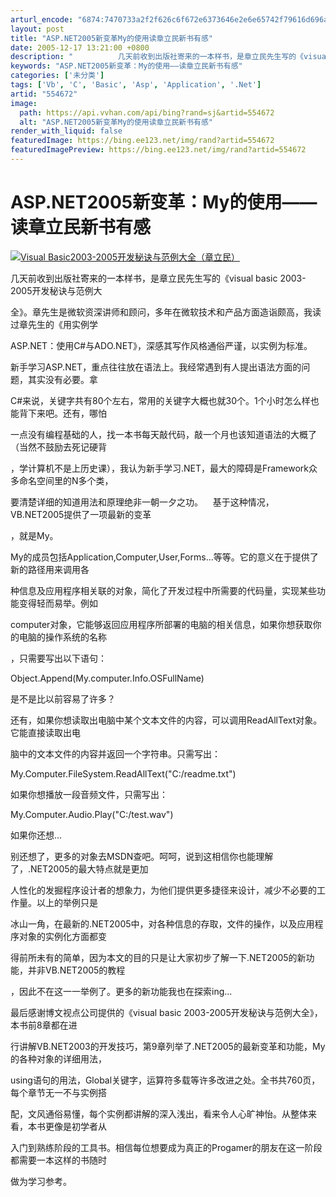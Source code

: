 ```yaml
---
arturl_encode: "6874:7470733a2f2f626c6f672e6373646e2e6e65742f79616d696a:69612f61727469636c652f64657461696c732f353534363732"
layout: post
title: "ASP.NET2005新变革My的使用读章立民新书有感"
date: 2005-12-17 13:21:00 +0800
description: "          几天前收到出版社寄来的一本样书，是章立民先生写的《visual basic 20"
keywords: "ASP.NET2005新变革：My的使用——读章立民新书有感"
categories: ['未分类']
tags: ['Vb', 'C', 'Basic', 'Asp', 'Application', '.Net']
artid: "554672"
image:
  path: https://api.vvhan.com/api/bing?rand=sj&artid=554672
  alt: "ASP.NET2005新变革My的使用读章立民新书有感"
render_with_liquid: false
featuredImage: https://bing.ee123.net/img/rand?artid=554672
featuredImagePreview: https://bing.ee123.net/img/rand?artid=554672
---
```


# ASP.NET2005新变革：My的使用——读章立民新书有感

[![Visual Basic2003-2005开发秘诀与范例大全（章立民）](http://www.dearbook.com.cn/book/BookImage/42/lastTS0078361__.jpg)](http://www.dearbook.com.cn/book/viewbook.aspx?pno=TS0078361&source=8)

几天前收到出版社寄来的一本样书，是章立民先生写的《visual basic 2003-2005开发秘诀与范例大

全》。章先生是微软资深讲师和顾问，多年在微软技术和产品方面造诣颇高，我读过章先生的《用实例学

ASP.NET：使用C#与ADO.NET》，深感其写作风格通俗严谨，以实例为标准。
  

新手学习ASP.NET，重点往往放在语法上。我经常遇到有人提出语法方面的问题，其实没有必要。拿

C#来说，关键字共有80个左右，常用的关键字大概也就30个。1个小时怎么样也能背下来吧。还有，哪怕

一点没有编程基础的人，找一本书每天敲代码，敲一个月也该知道语法的大概了（当然不鼓励去死记硬背

，学计算机不是上历史课），我认为新手学习.NET，最大的障碍是Framework众多命名空间里的N多个类，

要清楚详细的知道用法和原理绝非一朝一夕之功。    基于这种情况，VB.NET2005提供了一项最新的变革

，就是My。
  

My的成员包括Application,Computer,User,Forms...等等。它的意义在于提供了新的路径用来调用各

种信息及应用程序相关联的对象，简化了开发过程中所需要的代码量，实现某些功能变得轻而易举。例如

computer对象，它能够返回应用程序所部署的电脑的相关信息，如果你想获取你的电脑的操作系统的名称

，只需要写出以下语句：
  

Object.Append(My.computer.Info.OSFullName)
  

是不是比以前容易了许多？
  

还有，如果你想读取出电脑中某个文本文件的内容，可以调用ReadAllText对象。它能直接读取出电

脑中的文本文件的内容并返回一个字符串。只需写出：
  

My.Computer.FileSystem.ReadAllText("C:/readme.txt")
  

如果你想播放一段音频文件，只需写出：
  

My.Computer.Audio.Play("C:/test.wav")
  

如果你还想...
  

别还想了，更多的对象去MSDN查吧。呵呵，说到这相信你也能理解了，.NET2005的最大特点就是更加

人性化的发掘程序设计者的想象力，为他们提供更多捷径来设计，减少不必要的工作量。以上的举例只是

冰山一角，在最新的.NET2005中，对各种信息的存取，文件的操作，以及应用程序对象的实例化方面都变

得前所未有的简单，因为本文的目的只是让大家初步了解一下.NET2005的新功能，并非VB.NET2005的教程

，因此不在这一一举例了。更多的新功能我也在探索ing...
  

最后感谢博文视点公司提供的《visual basic 2003-2005开发秘诀与范例大全》，本书前8章都在进

行讲解VB.NET2003的开发技巧，第9章列举了.NET2005的最新变革和功能，My的各种对象的详细用法，

using语句的用法，Global关键字，运算符多载等许多改进之处。全书共760页，每个章节无一不与实例搭

配，文风通俗易懂，每个实例都讲解的深入浅出，看来令人心旷神怡。从整体来看，本书更像是初学者从

入门到熟练阶段的工具书。相信每位想要成为真正的Progamer的朋友在这一阶段都需要一本这样的书随时

做为学习参考。